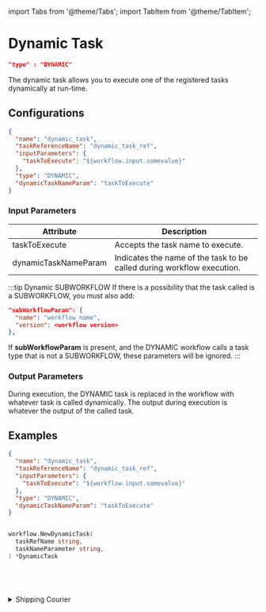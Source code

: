 import Tabs from '@theme/Tabs';
import TabItem from '@theme/TabItem';

# Dynamic Task

```json
"type" : "DYNAMIC"
```

The dynamic task allows you to execute one of the registered tasks dynamically at run-time.

## Configurations

```json
{
  "name": "dynamic_task",
  "taskReferenceName": "dynamic_task_ref",
  "inputParameters": {
    "taskToExecute": "${workflow.input.somevalue}"
  },
  "type": "DYNAMIC",
  "dynamicTaskNameParam": "taskToExecute"
}
```

### Input Parameters

| Attribute            | Description                                                            |
| -------------------- | ---------------------------------------------------------------------- |
| taskToExecute        | Accepts the task name to execute.                                      |
| dynamicTaskNameParam | Indicates the name of the task to be called during workflow execution. |

:::tip Dynamic SUBWORKFLOW​
If there is a possibility that the task called is a SUBWORKFLOW, you must also add:

```json
"subWorkflowParam": {
  "name": "workflow_name",
  "version": <workflow version>
},
```

If **subWorkflowParam** is present, and the DYNAMIC workflow calls a task type that is not a SUBWORKFLOW, these parameters will be ignored.
:::

### Output Parameters

During execution, the DYNAMIC task is replaced in the workflow with whatever task is called dynamically. The output during execution is whatever the output of the called task.

## Examples

<Tabs>
<TabItem value="JSON" label="JSON">

```json
{
  "name": "dynamic_task",
  "taskReferenceName": "dynamic_task_ref",
  "inputParameters": {
    "taskToExecute": "${workflow.input.somevalue}"
  },
  "type": "DYNAMIC",
  "dynamicTaskNameParam": "taskToExecute"
}
```

</TabItem>
<TabItem value="Java" label="Java">

```java

```

</TabItem>
<TabItem value="Golang" label="Golang">

```go
workflow.NewDynamicTask(
  taskRefName string, 
  taskNameParameter string,
) *DynamicTask
```

</TabItem>
<TabItem value="Python" label="Python">

```python

```

</TabItem>
<TabItem value="CSharp" label="CSharp">

```csharp

```

</TabItem>
<TabItem value="Javascript" label="Javascript">

```javascript

```

</TabItem>

<TabItem value="Clojure" label="Clojure">

```clojure

```

</TabItem>
</Tabs>

<details><summary>Shipping Courier</summary>
<p>
Suppose in a workflow, we have to decide to ship the courier, but the decision is to be made during execution. The workflow looks like this:

```json
{
  "name": "Shipping_Flow",
  "description": "Ships smartly on the basis of Shipping info",
  "tasks": [
    {
      "name": "shipping_info",
      "taskReferenceName": "shipping_info",
      "inputParameters": {
      },
      "type": "SIMPLE"
    },
    {
      "name": "shipping_task",
      "taskReferenceName": "shipping_task",
      "inputParameters": {
        "taskToExecute": "${shipping_info.output.shipping_service}"
      },
      "type": "DYNAMIC",
      "dynamicTaskNameParam": "taskToExecute"
    }

  ],
}
```

The **shipping_info** task generates an output that is used to determine which task is run in the **shipping_task** DYNAMIC task. The line **"taskToExecute": "${shipping_info.output.shipping_service}"** reads the **shipping_service** output from **shipping_info**. In this example, there are two possible outputs, **ship_via_fedex** or **ship_via_ups**.

Here is the workflow with the DYNAMIC task:

![Conductor UI - Workflow Diagram](/img/tutorial/ShippingWorkflow.png)

Now, assume a workflow execution where **shipping_info** outputs:

```json
{
 "shipping_service": "ship_via_fedex"
}
```

The DYNAMIC task **shipping_task** has been replaced with **ship_via_fedex**:


![Conductor UI - Workflow Run](/img/tutorial/ShippingWorkflowRunning.png)

If the output is:

```json
{
  "shipping_service": "ship_via_ups"
}
```
The DYNAMIC task **shipping_task** has been replaced with **ship_via_ups**:

![Conductor UI - Workflow Run](/img/tutorial/ShippingWorkflowUPS.png)
</p>
</details>